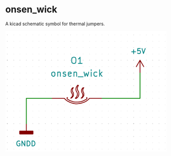 # onsen_wick

A kicad schematic symbol for thermal jumpers.

![Example Use](onsen_wick.png?raw=true "Example Use")
